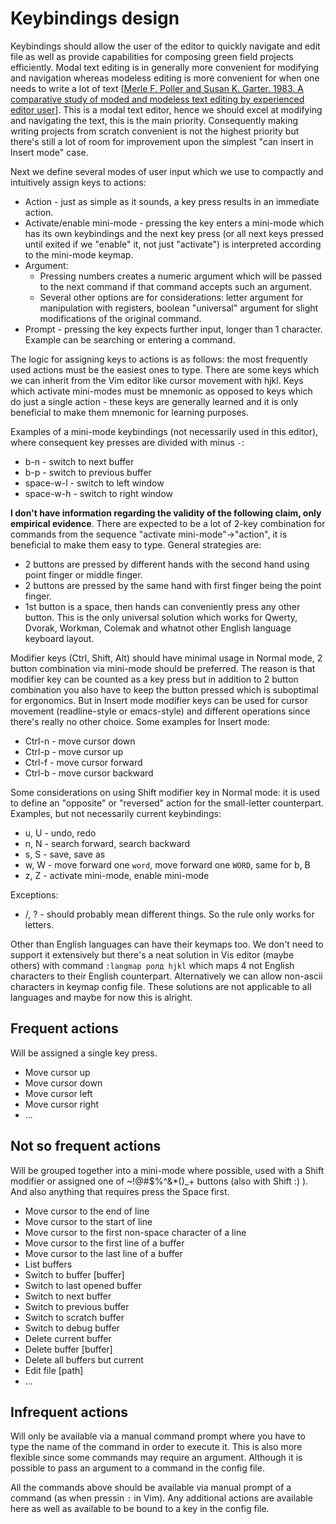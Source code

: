 # Keybindings design

Keybindings should allow the user of the editor to quickly navigate and edit
file as well as provide capabilities for composing green field projects
efficiently. Modal text editing is in generally more
convenient for modifying and navigation whereas modeless editing
is more convenient for when one needs to write a lot of text
[[Merle F. Poller and Susan K. Garter. 1983. A comparative study of moded and modeless text editing by experienced editor user]].
This is a modal text editor, hence we should excel at modifying and navigating
the text, this is the main priority. Consequently making writing projects from
scratch convenient is not the highest priority but there's still a lot of room
for improvement upon the simplest "can insert in Insert mode" case.

Next we define several modes
of user input which we use to compactly and intuitively assign keys to actions:
* Action - just as simple as it sounds, a key press results in an
  immediate action.
* Activate/enable mini-mode - pressing the key enters a mini-mode
  which has its own keybindings and the next key press (or all next keys pressed
  until exited if we "enable" it, not just "activate") is interpreted
  according to the mini-mode keymap.
* Argument:
  * Pressing numbers creates a numeric argument which will be
    passed to the next command if that command accepts such an argument.
  * Several other options are for considerations: letter argument for
    manipulation with registers, boolean "universal" argument for slight
    modifications of the original command.
* Prompt - pressing the key expects further input, longer than 1 character.
  Example can be searching or entering a command.

The logic for assigning keys to actions is as follows: the most frequently
used actions must be the easiest ones to type. There are some keys which we
can inherit from the Vim editor like cursor movement with hjkl. Keys which
activate mini-modes must be mnemonic as opposed to keys which do just a single
action - these keys are generally learned and it is only beneficial to make
them mnemonic for learning purposes.

Examples of a mini-mode keybindings (not necessarily used in this editor),
where consequent key presses are divided with minus `-`:
* b-n - switch to next buffer
* b-p - switch to previous buffer
* space-w-l - switch to left window
* space-w-h - switch to right window

**I don't have information regarding the validity of the following claim,
only empirical evidence**.
There are expected to be a lot of 2-key combination for commands from the
sequence "activate mini-mode"->"action", it is beneficial to make them
easy to type. General strategies are:
* 2 buttons are pressed by different hands with the second hand using point
  finger or middle finger.
* 2 buttons are pressed by the same hand with first finger being the point
  finger.
* 1st button is a space, then hands can conveniently press any other button.
  This is the only universal solution which works for Qwerty, Dvorak, Workman,
  Colemak and whatnot other English language keyboard layout.

Modifier keys (Ctrl, Shift, Alt) should have minimal usage in Normal mode,
2 button combination via mini-mode should be preferred. The reason is that
modifier key can be counted as a key press but in addition to 2 button
combination you also have to keep the button pressed which is suboptimal
for ergonomics. But in Insert mode modifier keys can be used for cursor
movement (readline-style or emacs-style) and different operations since
there's really no other choice. Some examples for Insert mode:
* Ctrl-n - move cursor down
* Ctrl-p - move cursor up
* Ctrl-f - move cursor forward
* Ctrl-b - move cursor backward

Some considerations on using Shift modifier key in Normal mode: it is used
to define an "opposite" or "reversed" action for the small-letter counterpart.
Examples, but not necessarily current keybindings:
* u, U - undo, redo
* n, N - search forward, search backward
* s, S - save, save as
* w, W - move forward one `word`, move forward one `WORD`, same for b, B
* z, Z - activate mini-mode, enable mini-mode

Exceptions:
* /, ? - should probably mean different things. So the rule only works for
  letters.

Other than English languages can have their keymaps too. We don't need to
support it extensively but there's a neat solution in Vis editor (maybe others)
with command `:langmap ролд hjkl` which maps 4 not English characters to their
English counterpart. Alternatively we can allow non-ascii characters in keymap
config file. These solutions are not applicable to all languages and maybe
for now this is alright.

[Merle F. Poller and Susan K. Garter. 1983. A comparative study of moded and modeless text editing by experienced editor user]: https://doi.org/10.1145/800045.801603

## Frequent actions
Will be assigned a single key press.

* Move cursor up
* Move cursor down
* Move cursor left
* Move cursor right
* ...

## Not so frequent actions
Will be grouped together into a mini-mode where possible, used with a Shift
modifier or assigned one of ~!@#$%^&*()_+ buttons (also with Shift :) ).
And also anything that requires press the Space first.

* Move cursor to the end of line
* Move cursor to the start of line
* Move cursor to the first non-space character of a line
* Move cursor to the first line of a buffer
* Move cursor to the last line of a buffer
* List buffers
* Switch to buffer [buffer]
* Switch to last opened buffer
* Switch to next buffer
* Switch to previous buffer
* Switch to scratch buffer
* Switch to debug buffer
* Delete current buffer
* Delete buffer [buffer]
* Delete all buffers but current
* Edit file [path]
* ...

## Infrequent actions
Will only be available via a manual command prompt where you have to type the
name of the command in order to execute it. This is also more flexible since
some commands may require an argument. Although it is possible to pass an
argument to a command in the config file.

All the commands above should be available via manual prompt of a command
(as when pressin `:` in Vim). Any additional actions are available here
as well as available to be bound to a key in the config file.
